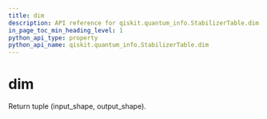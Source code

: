 ```yaml
---
title: dim
description: API reference for qiskit.quantum_info.StabilizerTable.dim
in_page_toc_min_heading_level: 1
python_api_type: property
python_api_name: qiskit.quantum_info.StabilizerTable.dim
---
```


# dim

Return tuple (input\_shape, output\_shape).

